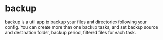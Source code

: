 # backup
backup is a util app to backup your files and directories following your config.
You can create more than one backup tasks, and set backup source and destination folder, backup period, filtered files for each task.
